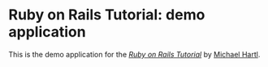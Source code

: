 # Ruby on Rails Tutorial: demo application

This is the demo application for the [*Ruby on Rails Tutorial*](http://railstutorial.org/) by [Michael Hartl](http://michaelhartl.com/).